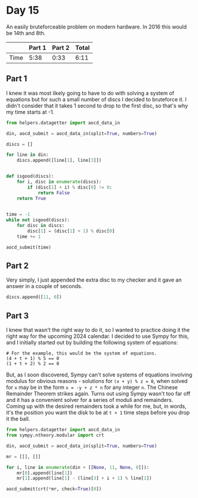 # Day 15

An easily bruteforceable problem on modern hardware. In 2016 this would be 14th and 8th.

|      | Part 1 | Part 2 | Total |
|------|--------|--------|-------|
| Time | 5:38   | 0:33   | 6:11  |

## Part 1

I knew it was most likely going to have to do with solving a system of equations but for such a small number of discs I decided to bruteforce it. I didn't consider that it takes 1 second to drop to the first disc, so that's why my time starts at -1.

```python
from helpers.datagetter import aocd_data_in

din, aocd_submit = aocd_data_in(split=True, numbers=True)

discs = []

for line in din:
    discs.append([line[1], line[3]])


def isgood(discs):
    for i, disc in enumerate(discs):
        if (disc[1] + i) % disc[0] != 0:
            return False
    return True
    

time = -1
while not isgood(discs):
    for disc in discs:
        disc[1] = (disc[1] + 1) % disc[0]
    time += 1

aocd_submit(time)
```

## Part 2

Very simply, I just appended the extra disc to my checker and it gave an answer in a couple of seconds.

```python
discs.append([11, 0])
```

## Part 3

I knew that wasn't the right way to do it, so I wanted to practice doing it the right way for the upcoming 2024 calendar. I decided to use Sympy for this, and I initially started out by building the following system of equations:

```
# For the example, this would be the system of equations.
(4 + t + 1) % 5 == 0
(1 + t + 2) % 2 == 0
```

But, as I soon discovered, Sympy can't solve systems of equations involving modulus for obvious reasons - solutions for `(x + y) % z = 0`, when solved for `x` may be in the form `x = -y + z * n` for any integer `n`. The Chinese Remainder Theorem strikes again. Turns out using Sympy wasn't too far off and it has a convenient solver for a series of moduli and remainders. Coming up with the desired remainders took a while for me, but, in words, it's the position you want the disk to be at `t + 1` time steps before you drop it the ball.

```python
from helpers.datagetter import aocd_data_in
from sympy.ntheory.modular import crt

din, aocd_submit = aocd_data_in(split=True, numbers=True)

mr = [[], []]

for i, line in enumerate(din + [[None, 11, None, 0]]):
    mr[0].append(line[1])
    mr[1].append(line[1] - (line[3] + i + 1) % line[1])

aocd_submit(crt(*mr, check=True)[0])
```
